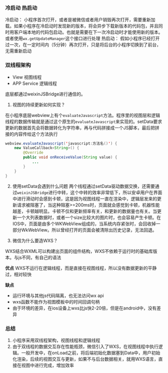 ### 冷启动 热启动
冷启动： 小程序首次打开，或者是被微信或者用户销毁再次打开，需要重新加载。如果小程序在冷启动时发现新的版本，将会异步下载新版本的代码包，并且同时用客户端本地的代码包启动。也就是需要在下一次冷启动时才能使用新的版本。或者使用`wx.getUpdateManager`这个接口进行处理
热启动： 假如小程序已经打开过一次，在一定时间内（5分钟）再次打开，只是将后台的小程序切换到了前台，无需重新启动


### 双线程架构

- View 视图线程
- APP Service 逻辑线程

底层都通过weixinJSBridge进行通信的。

1. 视图的持续更新如何实现？

在小程序底层webview上有个`evaluateJavascript`方法。程序里的视图层和逻辑线程的数据传输就是通过这个原生的`evaluateJavascript`来实现的。setData要求更新的数据首先会将数据转化为字符串，再与代码拼接成一个JS脚本，最后把拼接的内容传给这个方法执行
```java
webview.evaluateJavascript('javascript:方法名()') {
    new ValueCallback<String>() {
        @Override
        public void onReceiveValue(String value) {
            ...
        }
    }
}
```


2. 使用setData会遇到什么问题
两个线程通过setData驱动数据交换，还需要通过`weixinJSBridge`进行中转，这个中转的效率非常低下，所以安卓用户在界面中进行滑动时会感到卡顿，这是因为视图线程一直在渲染中，逻辑层发来的更新请求被阻塞了，当这种阻塞>=200ms时，页面就会感觉到卡顿，机器性能越差，卡顿越明显。卡顿不仅和更新频率有关，和更新的数据量也有关。当更新一个大列表数据时，或者一个size比较大的图片时，也会容易产生卡顿。在IOS中，页面是由多个WKWebView组成的，当系统内存紧张时，会回收掉一部分WkWebView。所以曾经打开的页面会被清除出历史记录，无法回退。


3. 微信为什么要造WXS？

WXS结合WXML可以构建出页面的组件结构，WXS不依赖于运行时的基础库版本。与js不同，有自己的语法

**优点**
WXS不运行在逻辑线程，而是直接在视图线程，所以没有数据更新的平静过，相对较快

**缺点**
- 运行环境与其他js代码隔离，也无法访问wx api
- wxs函数不能作为视图模板中的时间回调句柄
- 由于环境的差异，在ios设备上wxs比js快2-20倍，但是在android中，没有差异


### 总结

1. 小程序采用双线程架构，视图线程和逻辑线程
2. 由于双线程的数据交互存在性能瓶颈，微信引入了WXS，在视图线程中执行逻辑。一般开发中，在onLoad之前，将后端初始化数据塞到Data中，用户初始化渲染，后续的视图交互与更新，如果不与后台数据相关，就用WXS语言，直接在视图中进行完成，增加效率